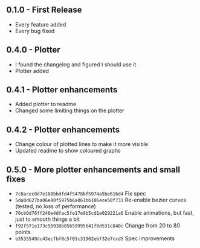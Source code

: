 ## 0.1.0 - First Release
* Every feature added
* Every bug fixed

## 0.4.0 - Plotter
* I found the changelog and figured I should use it
* Plotter added

## 0.4.1 - Plotter enhancements
* Added plotter to readme
* Changed some limiting things on the plotter

## 0.4.2 - Plotter enhancements
* Change colour of plotted lines to make it more visible
* Updated readme to show coloured graphs

## 0.5.0 - More plotter enhancements and small fixes
* `7c8acec0d7e188bbdfd4f5478bf5974a5be616d4` Fix spec
* `5da0d627ba06e80f5975b6a061bb186ece50f731` Re-enable bezier curves (tested, no loss of performance)
* `70cb0d76ff240e4dfac5fe17e9b5cd1e029221a6` Enable animations, but fast, just to smooth things a bit
* `f92f571e173c56938b05659995641f0d531c840c` Change from 20 to 80 points
* `b3535549dc43ecfbf8c5f01c31902ebf32e7ccd5` Spec improvements

